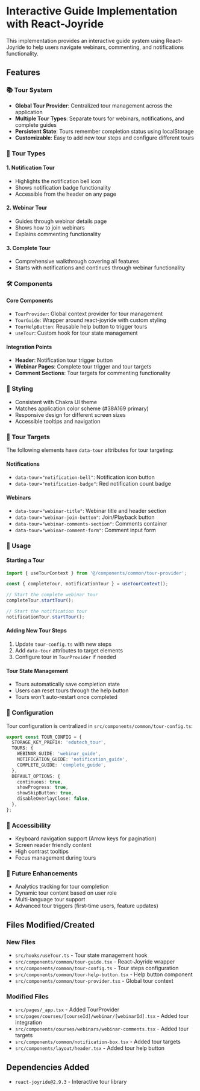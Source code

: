# Interactive Guide Implementation with React-Joyride

This implementation provides an interactive guide system using React-Joyride to help users navigate webinars, commenting, and notifications functionality.

## Features

### 📚 Tour System
- **Global Tour Provider**: Centralized tour management across the application
- **Multiple Tour Types**: Separate tours for webinars, notifications, and complete guides
- **Persistent State**: Tours remember completion status using localStorage
- **Customizable**: Easy to add new tour steps and configure different tours

### 🎯 Tour Types

#### 1. Notification Tour
- Highlights the notification bell icon
- Shows notification badge functionality
- Accessible from the header on any page

#### 2. Webinar Tour
- Guides through webinar details page
- Shows how to join webinars
- Explains commenting functionality

#### 3. Complete Tour
- Comprehensive walkthrough covering all features
- Starts with notifications and continues through webinar functionality

### 🛠️ Components

#### Core Components
- `TourProvider`: Global context provider for tour management
- `TourGuide`: Wrapper around react-joyride with custom styling
- `TourHelpButton`: Reusable help button to trigger tours
- `useTour`: Custom hook for tour state management

#### Integration Points
- **Header**: Notification tour trigger button
- **Webinar Pages**: Complete tour trigger and tour targets
- **Comment Sections**: Tour targets for commenting functionality

### 🎨 Styling
- Consistent with Chakra UI theme
- Matches application color scheme (#38A169 primary)
- Responsive design for different screen sizes
- Accessible tooltips and navigation

### 📍 Tour Targets

The following elements have `data-tour` attributes for tour targeting:

#### Notifications
- `data-tour="notification-bell"`: Notification icon button
- `data-tour="notification-badge"`: Red notification count badge

#### Webinars
- `data-tour="webinar-title"`: Webinar title and header section
- `data-tour="webinar-join-button"`: Join/Playback button
- `data-tour="webinar-comments-section"`: Comments container
- `data-tour="webinar-comment-form"`: Comment input form

### 🚀 Usage

#### Starting a Tour
```typescript
import { useTourContext } from '@/components/common/tour-provider';

const { completeTour, notificationTour } = useTourContext();

// Start the complete webinar tour
completeTour.startTour();

// Start the notification tour
notificationTour.startTour();
```

#### Adding New Tour Steps
1. Update `tour-config.ts` with new steps
2. Add `data-tour` attributes to target elements
3. Configure tour in `TourProvider` if needed

#### Tour State Management
- Tours automatically save completion state
- Users can reset tours through the help button
- Tours won't auto-restart once completed

### 🔧 Configuration

Tour configuration is centralized in `src/components/common/tour-config.ts`:

```typescript
export const TOUR_CONFIG = {
  STORAGE_KEY_PREFIX: 'edutech_tour',
  TOURS: {
    WEBINAR_GUIDE: 'webinar_guide',
    NOTIFICATION_GUIDE: 'notification_guide',
    COMPLETE_GUIDE: 'complete_guide',
  },
  DEFAULT_OPTIONS: {
    continuous: true,
    showProgress: true,
    showSkipButton: true,
    disableOverlayClose: false,
  },
};
```

### 🎪 Accessibility
- Keyboard navigation support (Arrow keys for pagination)
- Screen reader friendly content
- High contrast tooltips
- Focus management during tours

### 🔄 Future Enhancements
- Analytics tracking for tour completion
- Dynamic tour content based on user role
- Multi-language tour support
- Advanced tour triggers (first-time users, feature updates)

## Files Modified/Created

### New Files
- `src/hooks/useTour.ts` - Tour state management hook
- `src/components/common/tour-guide.tsx` - React-Joyride wrapper
- `src/components/common/tour-config.ts` - Tour steps configuration
- `src/components/common/tour-help-button.tsx` - Help button component
- `src/components/common/tour-provider.tsx` - Global tour context

### Modified Files
- `src/pages/_app.tsx` - Added TourProvider
- `src/pages/courses/[courseId]/webinar/[webinarId].tsx` - Added tour integration
- `src/components/courses/webinars/webinar-comments.tsx` - Added tour targets
- `src/components/common/notification-box.tsx` - Added tour targets
- `src/components/layout/header.tsx` - Added tour help button

## Dependencies Added
- `react-joyride@2.9.3` - Interactive tour library